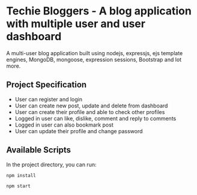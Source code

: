# Techie Bloggers - A blog application with multiple user and user dashboard

A multi-user blog application built using nodejs, expressjs, ejs template engines, MongoDB, mongoose, expression sessions, Bootstrap and lot more.

## Project Specification

- User can register and login
- User can create new post, update and delete from dashboard
- User can create their profile and able to check other profiles
- Logged in user can like, dislike, comment and reply to comments
- Logged in user can also bookmark post
- User can update their profile and change password

## Available Scripts

In the project directory, you can run:

```
npm install

npm start
```
